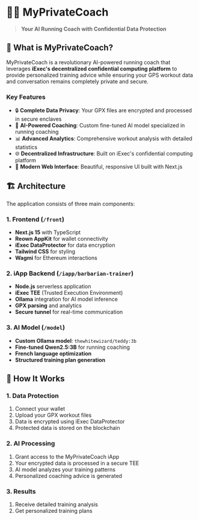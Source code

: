 # 🏃‍♂️ MyPrivateCoach

> **Your AI Running Coach with Confidential Data Protection**

## 🎯 What is MyPrivateCoach?

MyPrivateCoach is a revolutionary AI-powered running coach that leverages **iExec's decentralized confidential computing platform** to provide personalized training advice while ensuring your GPS workout data and conversation remains completely private and secure.

### Key Features

- 🔒 **Complete Data Privacy**: Your GPX files are encrypted and processed in secure enclaves
- 🤖 **AI-Powered Coaching**: Custom fine-tuned AI model specialized in running coaching
- 📊 **Advanced Analytics**: Comprehensive workout analysis with detailed statistics
- 🌐 **Decentralized Infrastructure**: Built on iExec's confidential computing platform
- 📱 **Modern Web Interface**: Beautiful, responsive UI built with Next.js

## 🏗️ Architecture

The application consists of three main components:

### 1. Frontend (`/front`)
- **Next.js 15** with TypeScript
- **Reown AppKit** for wallet connectivity
- **iExec DataProtector** for data encryption
- **Tailwind CSS** for styling
- **Wagmi** for Ethereum interactions

### 2. iApp Backend (`/iapp/barbarian-trainer`)
- **Node.js** serverless application
- **iExec TEE** (Trusted Execution Environment)
- **Ollama** integration for AI model inference
- **GPX parsing** and analytics
- **Secure tunnel** for real-time communication

### 3. AI Model (`/model`)
- **Custom Ollama model**: `thewhitewizard/teddy:3b`
- **Fine-tuned Qwen2.5:3B** for running coaching
- **French language optimization**
- **Structured training plan generation**

## 📖 How It Works

### 1. Data Protection
1. Connect your wallet
2. Upload your GPX workout files
3. Data is encrypted using iExec DataProtector
4. Protected data is stored on the blockchain

### 2. AI Processing
1. Grant access to the MyPrivateCoach iApp
2. Your encrypted data is processed in a secure TEE
3. AI model analyzes your training patterns
4. Personalized coaching advice is generated

### 3. Results
1. Receive detailed training analysis
2. Get personalized training plans

